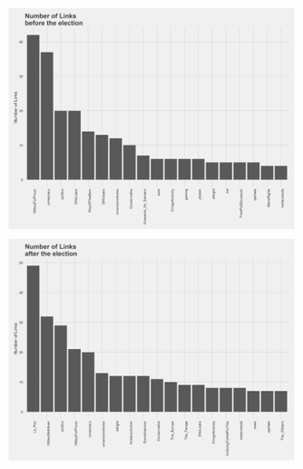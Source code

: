 
![](/images/b4_election_500_100_2.png?raw=true "Optional Title")


![](/images/after_election_500_100_2.png?raw=true "Optional Title")

